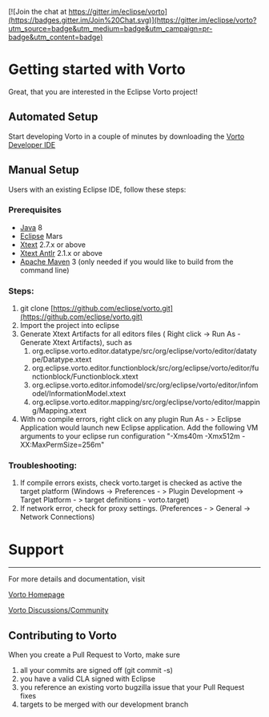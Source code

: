 [![Join the chat at https://gitter.im/eclipse/vorto](https://badges.gitter.im/Join%20Chat.svg)](https://gitter.im/eclipse/vorto?utm_source=badge&utm_medium=badge&utm_campaign=pr-badge&utm_content=badge)
# Getting started with Vorto

Great, that you are interested in the Eclipse Vorto project!

## Automated Setup

Start developing Vorto in a couple of minutes by downloading the [Vorto Developer IDE](https://marketplace.yatta.de/profiles/qTKP)


## Manual Setup

Users with an existing Eclipse IDE, follow these steps:

### Prerequisites

 - [Java] 8
 - [Eclipse] Mars
 - [Xtext] 2.7.x or above
 - [Xtext Antlr] 2.1.x or above 
 - [Apache Maven] 3 (only needed if you would like to build from the command line)

 
### Steps:

  1. git clone [https://github.com/eclipse/vorto.git](https://github.com/eclipse/vorto.git)
  2. Import the project into eclipse 
  3. Generate Xtext Artifacts for all editors files ( Right click -> Run As - Generate Xtext Artifacts), such as
	  1. org.eclipse.vorto.editor.datatype/src/org/eclipse/vorto/editor/datatype/Datatype.xtext
	  2. org.eclipse.vorto.editor.functionblock/src/org/eclipse/vorto/editor/functionblock/Functionblock.xtext
	  3. org.eclipse.vorto.editor.infomodel/src/org/eclipse/vorto/editor/infomodel/InformationModel.xtext
	  4. org.eclipse.vorto.editor.mapping/src/org/eclipse/vorto/editor/mapping/Mapping.xtext 	   
  4. With no compile errors, right click on any plugin Run As - > Eclipse Application would launch new Eclipse application. Add the following VM arguments to your eclipse run configuration
  "-Xms40m -Xmx512m -XX:MaxPermSize=256m"


### Troubleshooting:

  1. If compile errors exists, check vorto.target is checked as active the target platform (Windows -> Preferences - > Plugin Development -> Target Platform - > target definitions - vorto.target)
  2. If network error, check for proxy settings. (Preferences - > General -> Network Connections)  

# Support
-------
For more details and documentation, 
visit 

[Vorto Homepage](http://www.eclipse.org/vorto)

[Vorto Discussions/Community](http://www.eclipse.org/vorto/community.html) 


[Java]:  http://www.oracle.com/technetwork/java/javase/downloads/index.html
[Eclipse]: http://www.eclipse.org/downloads/
[Xtext]: http://www.eclipse.org/Xtext/download.html
[Xtext Antlr]: http://download.itemis.com/updates/
[Apache Maven]: https://maven.apache.org/download.cgi  
  
Contributing to Vorto
---------------------

When you create a Pull Request to Vorto, make sure 

1. all your commits are signed off (git commit -s)
2. you have a valid CLA signed with Eclipse
3. you reference an existing vorto bugzilla issue that your Pull Request fixes
4. targets to be merged with our development branch

